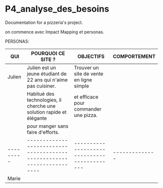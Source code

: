# P4_analyse_des_besoins

Documentation for a pizzeria's project.

on commence avec Impact Mapping et personas.

PERSONAS:

| QUI     | POURQUOI CE SITE ?                                                  | OBJECTIFS                                 | COMPORTEMENT |
|---------|---------------------------------------------------------------------|-------------------------------------------|--------------|
| Julien  | Julien est un jeune étudiant de 22 ans qui n'aime pas cuisiner.     | Trouver un site de vente en ligne simple  |              |
|         | Habitué des technologies, il cherche une solution rapide et élégante|  et efficace pour commander une pizza.    |              |
|         | pour manger sans faire d'efforts.                                   |                                           |              |
|---------|---------------------------------------------------------------------|-------------------------------------------|--------------|
| Marie   |                                                                     |                                           |              |
